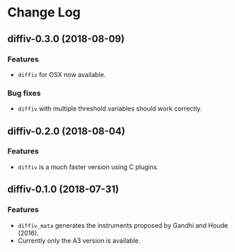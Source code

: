 Change Log
==========

## diffiv-0.3.0 (2018-08-09)

### Features

- `diffiv` for OSX now available.

### Bug fixes

- `diffiv` with multiple threshold variables should work correctly.

## diffiv-0.2.0 (2018-08-04)

### Features

- `diffiv` is a much faster version using C plugins.

## diffiv-0.1.0 (2018-07-31)

### Features

- `diffiv_mata` generates the instruments proposed by Gandhi and Houde (2016).
- Currently only the A3 version is available.
